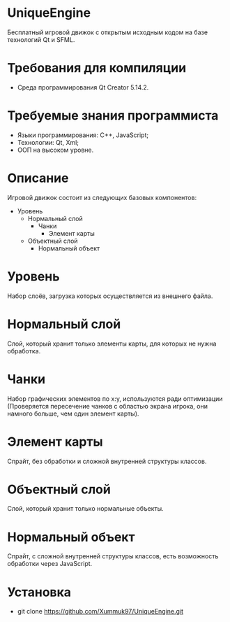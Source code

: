 # UniqueEngine
Бесплатный игровой движок с открытым исходным кодом на базе технологий Qt и SFML.

# Требования для компиляции
- Среда программирования Qt Creator 5.14.2.

# Требуемые знания программиста
- Языки программирования: C++, JavaScript;
- Технологии: Qt, Xml;
- ООП на высоком уровне.

# Описание
Игровой движок состоит из следующих базовых компонентов:
- Уровень
    - Нормальный слой
        - Чанки
            - Элемент карты
    - Объектный слой
        - Нормальный объект

# Уровень
Набор слоёв, загрузка которых осуществляется из внешнего файла.

# Нормальный слой
Слой, который хранит только элементы карты, для которых не нужна обработка.

# Чанки
Набор графических элементов по x:y, используются ради оптимизации (Проверяется пересечение чанков с областью экрана игрока, они намного больше, чем один элемент карты).

# Элемент карты
Спрайт, без обработки и сложной внутренней структуры классов.

# Объектный слой
Слой, который хранит только нормальные объекты.

# Нормальный объект
Спрайт, с сложной внутренней структуры классов, есть возможность обработки через JavaScript.

# Установка
- git clone https://github.com/Xummuk97/UniqueEngine.git
